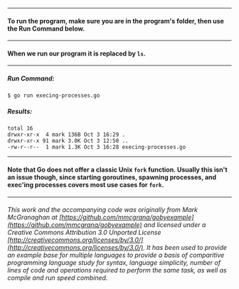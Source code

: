 ___
#### To run the program, make sure you are in the program's folder, then use the Run Command below.
___
#### When we run our program it is replaced by `ls`.
___
##### Run Command:

`$ go run execing-processes.go`

##### Results:
```
total 16
drwxr-xr-x  4 mark 136B Oct 3 16:29 .
drwxr-xr-x 91 mark 3.0K Oct 3 12:50 ..
-rw-r--r--  1 mark 1.3K Oct 3 16:28 execing-processes.go
```
___
#### Note that Go does not offer a classic Unix `fork` function. Usually this isn't an issue though, since starting goroutines, spawning processes, and exec'ing processes covers most use cases for `fork`.
___
###### This work and the accompanying code was originally from Mark McGranaghan at [https://github.com/mmcgrana/gobyexample](https://github.com/mmcgrana/gobyexample) and licensed under a Creative Commons Attribution 3.0 Unported License [http://creativecommons.org/licenses/by/3.0/](http://creativecommons.org/licenses/by/3.0/). It has been used to provide an example base for multiple languages to provide a basis of comparitive programming language study for syntax, language simplicity, number of lines of code and operations required to perform the same task, as well as compile and run speed combined.